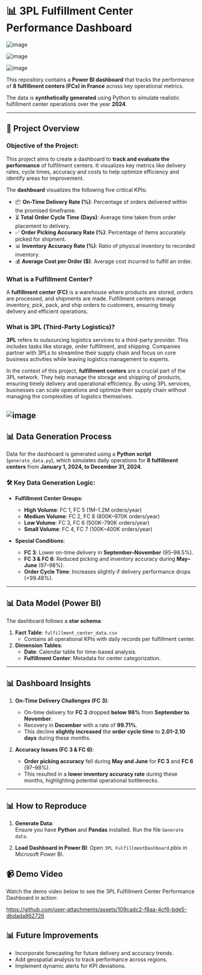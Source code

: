 # 📊 3PL Fulfillment Center Performance Dashboard

![image](https://github.com/user-attachments/assets/9cb92f4e-7c40-4ec5-a12b-a275d08c88eb)

![image](https://github.com/user-attachments/assets/27b6fc2f-4dd9-4b58-954c-f639cfa335c7)

![image](https://github.com/user-attachments/assets/aa36e4f3-7464-44ef-98de-6e4cb29406f6)



This repository contains a **Power BI dashboard** that tracks the performance of **8 fulfillment centers (FCs) in France** across key operational metrics. 

The data is **synthetically generated** using Python to simulate realistic fulfillment center operations over the year **2024**.


---

## 🚀 Project Overview

### Objective of the Project:
This project aims to create a dashboard to **track and evaluate the performance** of fulfillment centers. It visualizes key metrics like delivery rates, cycle times, accuracy and costs to help optimize efficiency and identify areas for improvement.

The **dashboard** visualizes the following five critical KPIs:

- 📦 **On-Time Delivery Rate (%)**: Percentage of orders delivered within the promised timeframe.
- ⏳ **Total Order Cycle Time (Days)**: Average time taken from order placement to delivery.
- ✅ **Order Picking Accuracy Rate (%)**: Percentage of items accurately picked for shipment.
- 📊 **Inventory Accuracy Rate (%)**: Ratio of physical inventory to recorded inventory.
- 💰 **Average Cost per Order ($)**: Average cost incurred to fulfill an order.

### What is a Fulfillment Center?

A **fulfillment center (FC)** is a warehouse where products are stored, orders are processed, and shipments are made. Fulfillment centers manage inventory, pick, pack, and ship orders to customers, ensuring timely delivery and efficient operations.

### What is 3PL (Third-Party Logistics)?

**3PL** refers to outsourcing logistics services to a third-party provider. This includes tasks like storage, order fulfillment, and shipping. Companies partner with 3PLs to streamline their supply chain and focus on core business activities while leaving logistics management to experts.

In the context of this project, **fulfillment centers** are a crucial part of the 3PL network. They help manage the storage and shipping of products, ensuring timely delivery and operational efficiency. By using 3PL services, businesses can scale operations and optimize their supply chain without managing the complexities of logistics themselves.

![image](https://github.com/user-attachments/assets/d84144e9-559f-4f16-b1e1-601b3c17c860)
---

## 📊 Data Generation Process

Data for the dashboard is generated using a **Python script** (`generate_data.py`), which simulates daily operations for **8 fulfillment centers** from **January 1, 2024, to December 31, 2024**.

### 🛠️ Key Data Generation Logic:

- **Fulfillment Center Groups**:
    - **High Volume**: FC 1, FC 5 (1M–1.2M orders/year)  
    - **Medium Volume**: FC 2, FC 8 (800K–970K orders/year)  
    - **Low Volume**: FC 3, FC 6 (500K–790K orders/year)  
    - **Small Volume**: FC 4, FC 7 (100K–400K orders/year)  

- **Special Conditions**:
    - **FC 3**: Lower on-time delivery in **September–November** (95–98.5%).  
    - **FC 3 & FC 6**: Reduced picking and inventory accuracy during **May–June** (97–98%).  
    - **Order Cycle Time**: Increases slightly if delivery performance drops (<99.48%).  

---

## 📊 Data Model (Power BI)

The dashboard follows a **star schema**:

1. **Fact Table**: `fulfillment_center_data.csv`  
   - Contains all operational KPIs with daily records per fulfillment center.  
2. **Dimension Tables**:
   - **Date**: Calendar table for time-based analysis.  
   - **Fulfillment Center**: Metadata for center categorization.  

---

## 📊 Dashboard Insights

1. **On-Time Delivery Challenges (FC 3)**:
   - On-time delivery for **FC 3** dropped **below 96%** from **September to November**.
   - Recovery in **December** with a rate of **99.71%**.
   - This decline **slightly increased** the **order cycle time** to **2.01–2.10 days** during these months.  

2. **Accuracy Issues (FC 3 & FC 6)**:
   - **Order picking accuracy** fell during **May and June** for **FC 3** and **FC 6** (97–98%).  
   - This resulted in a **lower inventory accuracy rate** during these months, highlighting potential operational bottlenecks.  

---

## 📊 How to Reproduce

1. **Generate Data**:  
Ensure you have **Python** and **Pandas** installed. Run the file `Generate data`.

2. **Load Dashboard in Power BI**:
Open `3PL FulfillmentDashboard`.pbix in Microsoft Power BI.


## 📹 Demo Video

Watch the demo video below to see the 3PL Fulfillment Center Performance Dashboard in action:

https://github.com/user-attachments/assets/109cadc2-f8aa-4cf6-bde5-dbdada862726


## 📊 Future Improvements
- Incorporate forecasting for future delivery and accuracy trends.
- Add geospatial analysis to track performance across regions.
- Implement dynamic alerts for KPI deviations.
